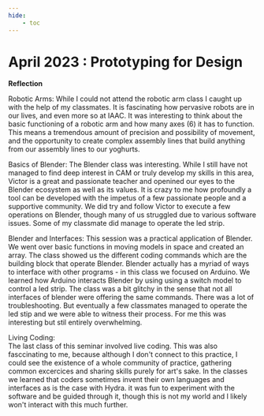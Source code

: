 ```yaml
---
hide:
    - toc
---
```


# April  2023 : Prototyping for Design 

**Reflection**


Robotic Arms: 
While I could not attend the robotic arm class I caught up with the help of my classmates. 
It is fascinating how pervasive robots are in our lives, and even more so at IAAC. It was interesting to think about the basic functioning of a robotic arm and how many axes (6) it has to function. This means a tremendous amount of precision and possibility of movement, and the opportunity to create complex assembly lines that build anything from our assembly lines to our yoghurts. 


Basics of Blender: 
The Blender class was interesting. While I still have not managed to find deep interest in CAM or truly develop my skills in this area, Victor is a great and passionate teacher and openined our eyes to the Blender ecosystem as well as its values. It is crazy to me how profoundly a tool can be developed with the impetus of a few passionate people and a supportive community. 
We did try and follow Victor to execute a few operations on Blender, though many of us struggled due to various software issues. Some of my classmate did manage to operate the led strip. 


Blender and  Interfaces: 
This session was a practical application of  Blender. We went over basic functions in moving models in space and created an array. The class showed us the different coding commands which are the building block that operate Blender. Blender actually has a myriad of ways to interface with other programs - in this class we focused on Arduino.  We learned how Arduino interacts Blender by using using a switch model to control a led strip. 
 The class was a bit glitchy in the sense that not all interfaces of blender were offering the same commands. There was a lot of troubleshooting. But eventually a few classmates managed to operate the led stip and we were able to witness their process. For me this was interesting but stil entirely overwhelming. 


Living Coding:  
The last class of this seminar involved live coding. This was also fasccinating to me, because although I don't connect to this practice, I could see the existence of a whole community of practice, gathering common excercices and sharing skills purely for art's sake. In the classes we learned that coders sometimes invent their own languages and interfaces as is the case with Hydra. it was fun to experiment with the software and be guided through it, though this is not my world and I likely won't interact with this much further. 




